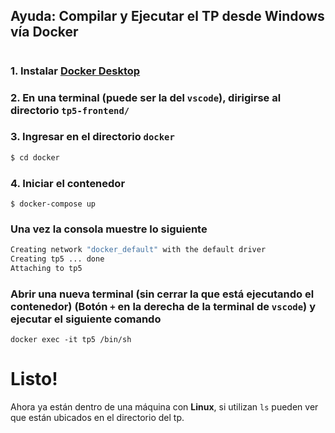 ## Ayuda: Compilar y Ejecutar el TP desde Windows vía Docker

#

### 1. Instalar [**Docker Desktop**](https://docs.docker.com/desktop/windows/install/)

### 2. En una terminal (puede ser la del `vscode`), dirigirse al directorio `tp5-frontend/`

### 3. Ingresar en el directorio `docker`
```bash
$ cd docker
```

### 4. Iniciar el contenedor
```
$ docker-compose up
```

### Una vez la consola muestre lo siguiente
```bash
Creating network "docker_default" with the default driver
Creating tp5 ... done
Attaching to tp5
```

### Abrir una nueva terminal (sin cerrar la que está ejecutando el contenedor) (Botón `+` en la derecha de la terminal de `vscode`) y ejecutar el siguiente comando
```
docker exec -it tp5 /bin/sh
```

# Listo!
Ahora ya están dentro de una máquina con **Linux**, si utilizan `ls` pueden ver que están ubicados en el directorio del tp.